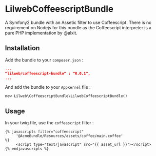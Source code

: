 LilwebCoffeescriptBundle
========================

A Symfony2 bundle with an Assetic filter to use Coffeescript. There is no requirement on Nodejs for this bundle as the Coffeescript interpreter is a pure PHP implementation by @alxit.


Installation
------------

Add the bundle to your `composer.json` : 

```json 
...
"lilweb/coffeescript-bundle" : "0.0.1",
...
```

And add the bundle to your `AppKernel` file : 

    new Lilweb\CoffeescriptBundle\LilwebCoffeescriptBundle()

Usage 
-----

In your twig file, use the `coffeescript` filter :

```twig
{% javascripts filter="coffeescript"
     '@AcmeBundle/Resources/assets/coffee/main.coffee'
%}
     <script type="text/javascript" src="{{ asset_url }}"></script>
{% endjavascripts %}
``` 
